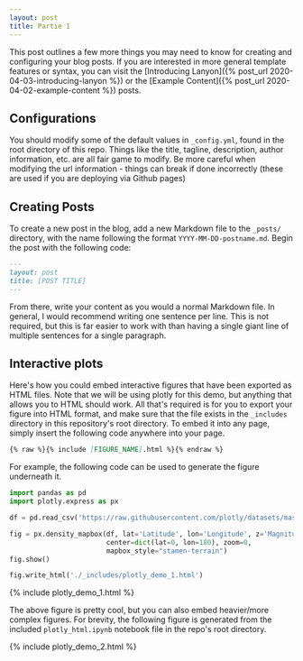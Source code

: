 ```yaml
---
layout: post
title: Partie 1
---
```


This post outlines a few more things you may need to know for creating and configuring your blog posts.
If you are interested in more general template features or syntax, you can visit the [Introducing Lanyon]({% post_url 2020-04-03-introducing-lanyon %}) or the [Example Content]({% post_url 2020-04-02-example-content %}) posts.

## Configurations

You should modify some of the default values in `_config.yml`, found in the root directory of this repo.
Things like the title, tagline, description, author information, etc. are all fair game to modify.
Be more careful when modifying the url information - things can break if done incorrectly (these are used if you are deploying via Github pages)

## Creating Posts

To create a new post in the blog, add a new Markdown file to the `_posts/` directory, with the name following the format `YYYY-MM-DD-postname.md`.
Begin the post with the following code:

```markdown
---
layout: post
title: [POST TITLE]
---
```

From there, write your content as you would a normal Markdown file.
In general, I would recommend writing one sentence per line. 
This is not required, but this is far easier to work with than having a single giant line of multiple sentences for a single paragraph.

## Interactive plots

Here's how you could embed interactive figures that have been exported as HTML files.
Note that we will be using plotly for this demo, but anything that allows you to HTML should work.
All that's required is for you to export your figure into HTML format, and make sure that the file exists in the `_includes` directory in this repository's root directory.
To embed it into any page, simply insert the following code anywhere into your page.

```markdown
{% raw %}{% include [FIGURE_NAME].html %}{% endraw %} 
```

For example, the following code can be used to generate the figure underneath it.

```python
import pandas as pd
import plotly.express as px

df = pd.read_csv('https://raw.githubusercontent.com/plotly/datasets/master/earthquakes-23k.csv')

fig = px.density_mapbox(df, lat='Latitude', lon='Longitude', z='Magnitude', radius=10,
                        center=dict(lat=0, lon=180), zoom=0,
                        mapbox_style="stamen-terrain")
fig.show()

fig.write_html('./_includes/plotly_demo_1.html')
```

{% include plotly_demo_1.html %}


The above figure is pretty cool, but you can also embed heavier/more complex figures.
For brevity, the following figure is generated from the included `plotly_html.ipynb` notebook file in the repo's root directory.

{% include plotly_demo_2.html %}
